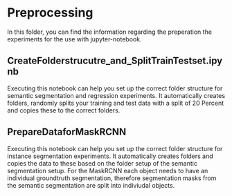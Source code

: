 # Preprocessing

In this folder, you can find the information regarding the preperation the experiments for the use with jupyter-notebook.

## CreateFolderstrucutre_and_SplitTrainTestset.ipynb

Executing this notebook can help you set up the correct folder structure for semantic segmentation and regression experiments. It automatically creates folders, randomly splits your training and test data with a split of 20 Percent and copies these to the correct folders.

## PrepareDataforMaskRCNN

Executing this notebook can help you set up the correct folder structure for instance  segmentation experiments. It automatically creates folders and copies the data to these based on the folder setup of the semantic segmentation setup.
For the MaskRCNN each object needs to have an individual groundtruth segmentation, therefore segmentation masks from the semantic segmentation are split into indiviudal objects.
